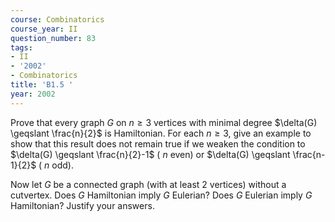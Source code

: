 ```yaml
---
course: Combinatorics
course_year: II
question_number: 83
tags:
- II
- '2002'
- Combinatorics
title: 'B1.5 '
year: 2002
---
```



Prove that every graph $G$ on $n \geqslant 3$ vertices with minimal degree $\delta(G) \geqslant \frac{n}{2}$ is Hamiltonian. For each $n \geqslant 3$, give an example to show that this result does not remain true if we weaken the condition to $\delta(G) \geqslant \frac{n}{2}-1$ ( $n$ even) or $\delta(G) \geqslant \frac{n-1}{2}$ ( $n$ odd).

Now let $G$ be a connected graph (with at least 2 vertices) without a cutvertex. Does $G$ Hamiltonian imply $G$ Eulerian? Does $G$ Eulerian imply $G$ Hamiltonian? Justify your answers.